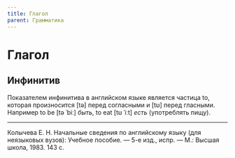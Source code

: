 ```yaml
---
title: Глагол
parent: Грамматика
---
```


# Глагол

## Инфинитив

Показателем инфинитива в английском языке является частица to, которая
произносится [tə] перед согласными и [tʊ] перед гласными.  Например to
be [tə ˈbiː] *быть*, to eat [tʊ ˈiːt] *есть* (употреблять
пищу).

---

Колычева Е. Н.  Начальные сведения по английскому языку (для
неязыковых вузов): Учебное пособие. — 5-е изд., испр. — М.: Высшая
школа, 1983. 143 с.
